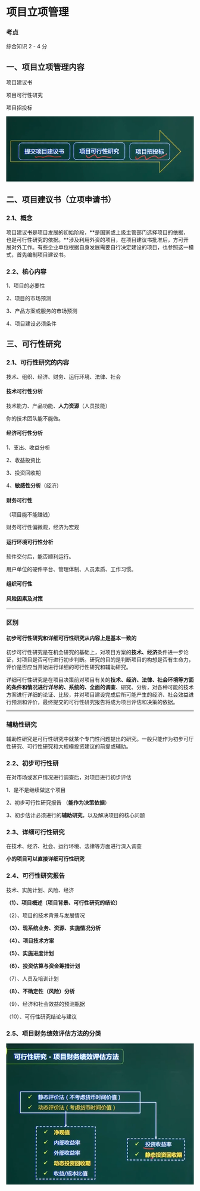 # 项目立项管理

### 考点

综合知识 2 - 4 分

## 一、项目立项管理内容

项目建议书

项目可行性研究

项目招投标

![image-20210323112012217](../picture/image-20210323112012217.png)

## 二、项目建议书（立项申请书）

### 2.1、概念

项目建议书是项目发展的初始阶段，**是国家或上级主管部门选择项目的依据，也是可行性研究的依据。**涉及利用外资的项目，在项目建议书批准后，方可开展对外工作。有些企业单位根据自身发展需要自行决定建设的项目，也参照这一模式，首先编制项目建议书。

### 2.2、核心内容

1、项目的必要性

2、项目的市场预测

3、产品方案或服务的市场预测

4、项目建设必须条件



## 三、可行性研究

### 2.1、可行性研究的内容

技术、组织、经济、财务、运行环境、法律、社会

#### 技术可行性分析

技术能力、产品功能、**人力资源**（人员技能）

你的技术团队能不能做。

#### 经济可行性分析

1、支出、收益分析

2、收益投资比

3、投资回收期

4、**敏感性分析**（经济）

#### 财务可行性

（项目能不能赚钱）

财务可行性偏微观，经济为宏观

#### 运行环境可行性分析

软件交付后，能否顺利运行。

用户单位的硬件平台、管理体制、人员素质、工作习惯。

#### 组织可行性

#### 风险因素及对策

*********************************************************

### 区别

####  初步可行性研究和详细可行性研究从内容上是基本一致的

初步可行性研究是在机会研究的基础上，对项目方案的**技术、经济**条件进一步论证，对项目是否可行进行初步判断。研究的目的是判断项目的构想是否有生命力，评价是否应当开始进行详细的可行性研究和辅助研究。

详细可行性研究是在项目决策前对项目有关的**技术、经济、法律、社会环境等方面的条件和情况进行详尽的、系统的、全面的调查**、研究、分析，对各种可能的技术方案进行详细的论证、比较，并对项目建设完成后所可能产生的经济、社会效益进行预测和评价，最终提交的可行性研究报告将成为项目评估和决策的依据。

**************************************************

### 辅助性研究

辅助性研究是可行性研究中就某个专门性问题提出的研究。一般只能作为初步可厅性研究、可行性研究和大规模投资建议的前提或辅助。

### 2.2、初步可行性研

在对市场或客户情况进行调查后，对项目进行初步评估

1、是不是继续做这个项目

2、初步可行性研究报告 （**能作为决策依据**）

3、初步估计必须进行的**辅助研究**，以及解决项目的核心问题



### 2.3、详细可行性研究

在技术、经济、社会、运行环境、法律等方面进行深入调查

**小的项目可以直接详细可行性研究**



### 2.4、可行性研究报告

技术、实施计划、风险、经济

**（1）、项目概述（项目背景、可行性研究的结论）**

（2）、项目的技术背景与发展情况

**（3）、现系统业务、资源、实施情况分析**

**（4）、项目技术方案**

**（5）、实施进度计划**

**（6）、投资估算与资金筹措计划**

（7）、人员及培训计划

**（8）、不确定性（风险）分析**

（9）、经济和社会效益的预测瓶据

（10）、可行性研究结论与建议



### 2.5、项目财务绩效评估方法的分类

![image-20210318141229710](../picture/image-20210318141229710.png)





















































